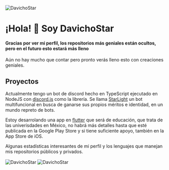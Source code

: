 <p align="left"> <img src="https://komarev.com/ghpvc/?username=DavichoStar&color=00ae86&label=Vistas+Del+Perfil" alt="DavichoStar" /> </p>
<h1>¡Hola! 👋 Soy DavichoStar</h1>
<h4>Gracias por ver mi perfil, los repositorios más geniales están ocultos, pero en el futuro esto estará más lleno </h4>

Aún no hay mucho que contar pero pronto verás lleno esto con creaciones geniales.

<h2>Proyectos</h2>
Actualmente tengo un bot de discord hecho en TypeScript ejecutado en NodeJS con <a href="https://discord.js.org/#/">discord.js</a> como la librería. Se llama <a href="https://discordbots.org/bot/517786947171909643">StarLight</a> un bot multifuncional en busca de ganarse sus propios méritos e identidad, en un mundo repreto de bots.

Estoy desarrolando una app en <a href="https://esflutter.dev/">flutter</a> que será de educación, que trata de las univerisdades en México, no habrá más detalles hasta que esté publicada en la Google Play Store y si tiene suficiente apoyo, también en la App Store de iOS.



Algunas estadísticas interesantes de mi perfil y los lenguajes que manejan mis repositorios públicos y privados.

<img align="center" src="https://github-readme-stats.vercel.app/api?username=DavichoStar&show_icons=true&count_private=true&theme=vue" alt="DavichoStar" />
<img align="center" src="https://github-readme-stats.vercel.app/api/top-langs?username=DavichoStar&layout=compact" alt="DavichoStar" /> 
